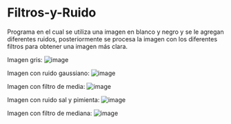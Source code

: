 # Filtros-y-Ruido
Programa en el cual se utiliza una imagen en blanco y negro y se le agregan diferentes ruidos, posteriormente se procesa la imagen con los diferentes filtros para obtener una imagen más clara.

Imagen gris:
![image](https://user-images.githubusercontent.com/108247794/183530077-e6096021-d7a0-4f3d-acac-2f84ca02dbb6.png)

Imagen con ruido gaussiano:
![image](https://user-images.githubusercontent.com/108247794/183530113-e7268952-818a-4cae-bae2-2a18ef4c5e29.png)

Imagen con filtro de media:
![image](https://user-images.githubusercontent.com/108247794/183530141-66ecd9b4-9249-4768-8f42-331117506fa3.png)

Imagen con ruido sal y pimienta:
![image](https://user-images.githubusercontent.com/108247794/183530179-c6196c2b-2647-4c8f-8ad2-d6c55cef6ba1.png)

Imagen con filtro de mediana:
![image](https://user-images.githubusercontent.com/108247794/183530216-645b0aad-f6bf-48f8-9c17-4646c1df3a16.png)

